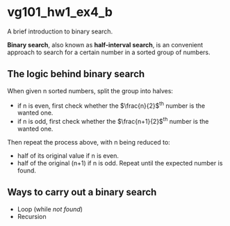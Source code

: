 # vg101_hw1_ex4_b
A brief introduction to binary search.

**Binary search**, also known as **half-interval search**, is an convenient approach to search for a certain number in a sorted group of numbers.

The logic behind binary search
------
When given n sorted numbers, split the group into halves:
* if n is even, first check whether the $\frac{n}{2}$<sup>th</sup> number is the wanted one.
* if n is odd, first check whether the $\frac{n+1}{2}$<sup>th</sup> number is the wanted one.

Then repeat the process above, with n being reduced to:
* half of its original value if n is even.
* half of the original (n+1) if n is odd.
Repeat until the expected number is found.

Ways to carry out a binary search
------
* Loop (while *not found*)
* Recursion
